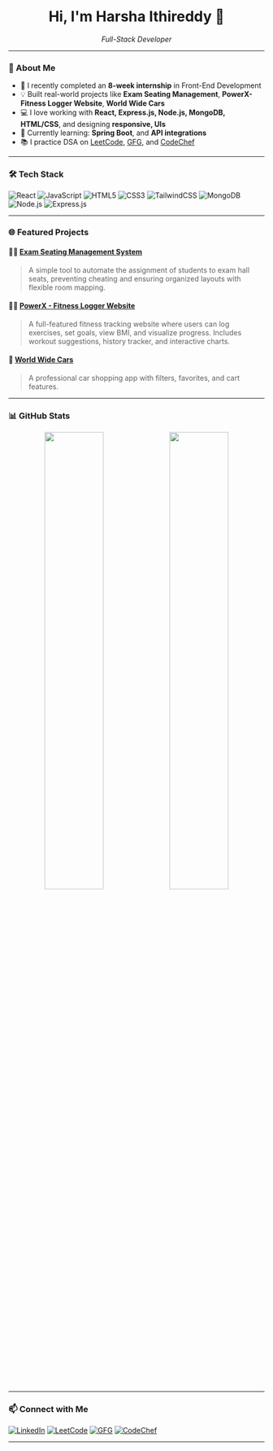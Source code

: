<h1 align="center">Hi, I'm Harsha Ithireddy 👋</h1>
<p align="center">
  <em>Full-Stack Developer </em>
</p>

---

### 🚀 About Me

- 🔭 I recently completed an **8-week internship** in Front-End Development
- 💡 Built real-world projects like **Exam Seating Management**, **PowerX-Fitness Logger Website**, **World Wide Cars**
- 💻 I love working with **React, Express.js, Node.js, MongoDB, HTML/CSS**, and designing **responsive, UIs**
- 🌱 Currently learning: **Spring Boot**, and **API integrations**
- 📚 I practice DSA on [LeetCode](https://leetcode.com/HarshaIthireddy/), [GFG](https://www.geeksforgeeks.org/user/harshaithireddy/), and [CodeChef](https://www.codechef.com/users/harsha2023)

---

### 🛠️ Tech Stack

![React](https://img.shields.io/badge/-React-black?style=flat-square&logo=react)
![JavaScript](https://img.shields.io/badge/-JavaScript-black?style=flat-square&logo=javascript)
![HTML5](https://img.shields.io/badge/-HTML5-black?style=flat-square&logo=html5)
![CSS3](https://img.shields.io/badge/-CSS3-black?style=flat-square&logo=css3)
![TailwindCSS](https://img.shields.io/badge/-TailwindCSS-black?style=flat-square&logo=tailwind-css)
![MongoDB](https://img.shields.io/badge/-MongoDB-black?style=flat-square&logo=mongodb)
![Node.js](https://img.shields.io/badge/-Node.js-black?style=flat-square&logo=node.js)
![Express.js](https://img.shields.io/badge/-Express.js-black?style=flat-square&logo=express.js)

---

### 🌐 Featured Projects

#### 🧑‍🏫 [Exam Seating Management System](https://github.com/harshaithireddy/Exam-Seating-Management)
> A simple tool to automate the assignment of students to exam hall seats, preventing cheating and ensuring organized layouts with flexible room mapping.

#### 🏋️‍♂️ [PowerX - Fitness Logger Website](https://github.com/harshaithireddy/PowerX)
> A full-featured fitness tracking website where users can log exercises, set goals, view BMI, and visualize progress. Includes workout suggestions, history tracker, and interactive charts.

#### 🛒 [World Wide Cars](https://github.com/harshaithireddy/cars-website)
> A professional car shopping app with filters, favorites, and cart features.


---


### 📊 GitHub Stats

<p align="center">
  <img src="https://github-readme-stats.vercel.app/api?username=HarshaIthireddy&show_icons=true&theme=default" width="48%" />
  <img src="https://github-readme-stats.vercel.app/api/top-langs/?username=HarshaIthireddy&layout=compact&theme=default" width="48%" />
</p>

---

### 📫 Connect with Me

[![LinkedIn](https://img.shields.io/badge/-LinkedIn-0077B5?style=flat-square&logo=linkedin)](https://www.linkedin.com/in/harsha-ithireddy-91b176258/)
[![LeetCode](https://img.shields.io/badge/-LeetCode-FFA116?style=flat-square&logo=leetcode&logoColor=white)](https://leetcode.com/HarshaIthireddy/)
[![GFG](https://img.shields.io/badge/-GeeksforGeeks-darkgreen?style=flat-square&logo=geeksforgeeks&logoColor=white)](https://www.geeksforgeeks.org/user/harshaithireddy/)
[![CodeChef](https://img.shields.io/badge/-CodeChef-brown?style=flat-square&logo=codechef)](https://www.codechef.com/users/harsha2023)

---
